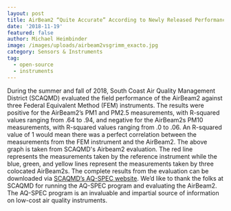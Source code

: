 ```yaml
---
layout: post
title: AirBeam2 “Quite Accurate” According to Newly Released Performance Evaluation
date: '2018-11-19'
featured: false
author: Michael Heimbinder
image: /images/uploads/airbeam2vsgrimm_exacto.jpg
category: Sensors & Instruments
tag:
  - open-source
  - instruments
---
```


During the summer and fall of 2018, South Coast Air Quality Management District (SCAQMD) evaluated the field performance of the AirBeam2 against three Federal Equivalent Method (FEM) instruments. The results were positive for the AirBeam2’s PM1 and PM2.5 measurements, with R-squared values ranging from .64 to .94, and negative for the AirBeam2s PM10 measurements, with R-squared values ranging from .0 to .06. An R-squared value of 1 would mean there was a perfect correlation between the measurements from the FEM instrument and the AirBeam2. The above graph is taken from SCAQMD's Airbeam2 evaluation. The red line represents the measurements taken by the reference instrument while the blue, green, and yellow lines represent the measurements taken by three colocated AirBeam2s. The complete results from the evaluation can be downloaded via <a href="http://www.aqmd.gov/aq-spec/sensordetail/habitatmap-airbeam2" target="_blank">SCAQMD’s AQ-SPEC website</a>. We’d like to thank the folks at SCAQMD for running the AQ-SPEC program and evaluating the AirBeam2. The AQ-SPEC program is an invaluable and impartial source of information on low-cost air quality instruments.
